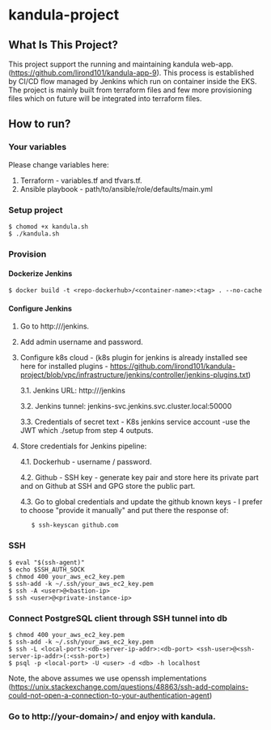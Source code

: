 # kandula-project

## What Is This Project?
This project support the running and maintaining kandula web-app. (https://github.com/lirond101/kandula-app-9).
This process is established by CI/CD flow managed by Jenkins which run on container inside the EKS.
The project is mainly built from terraform files and few more provisioning files which on future will be integrated into terraform files.

## How to run?
### Your variables
Please change variables here:
 1. Terraform - variables.tf and tfvars.tf.
 2. Ansible playbook - path/to/ansible/role/defaults/main.yml

### Setup project
```shell script
$ chomod +x kandula.sh
$ ./kandula.sh
```
### Provision
#### Dockerize Jenkins
```shell script
$ docker build -t <repo-dockerhub>/<container-name>:<tag> . --no-cache
```

#### Configure Jenkins
   1. Go to http://<your-domain>/jenkins.
   2. Add admin username and password.
   3. Configure k8s cloud - (k8s plugin for jenkins is already installed see here for installed plugins - https://github.com/lirond101/kandula-project/blob/vpc/infrastructure/jenkins/controller/jenkins-plugins.txt)

      3.1. Jenkins URL: http://<your-domain>/jenkins

      3.2. Jenkins tunnel: jenkins-svc.jenkins.svc.cluster.local:50000

      3.3. Credentials of secret text - K8s jenkins service account -use the JWT which ./setup from step 4 outputs.
   4. Store credentials for Jenkins pipeline:

      4.1. Dockerhub  - username / password.

      4.2. Github - SSH key - generate key pair and store here its private part and on Github at SSH and GPG store the public part.

      4.3. Go to global credentials and update the github known keys - I prefer to choose "provide it manually" and put there the response of:
         ```shell script
            $ ssh-keyscan github.com
         ```

### SSH
```shell script
$ eval "$(ssh-agent)"
$ echo $SSH_AUTH_SOCK
$ chmod 400 your_aws_ec2_key.pem
$ ssh-add -k ~/.ssh/your_aws_ec2_key.pem
$ ssh -A <user>@<bastion-ip>
$ ssh <user>@<private-instance-ip>
```
### Connect PostgreSQL client through SSH tunnel into db
```shell script
$ chmod 400 your_aws_ec2_key.pem
$ ssh-add -k ~/.ssh/your_aws_ec2_key.pem
$ ssh -L <local-port>:<db-server-ip-addr>:<db-port> <ssh-user>@<ssh-server-ip-addr>(:<ssh-port>)
$ psql -p <local-port> -U <user> -d <db> -h localhost
```
Note, the above assumes we use openssh implementations (https://unix.stackexchange.com/questions/48863/ssh-add-complains-could-not-open-a-connection-to-your-authentication-agent)

### Go to http://your-domain>/ and enjoy with kandula.
